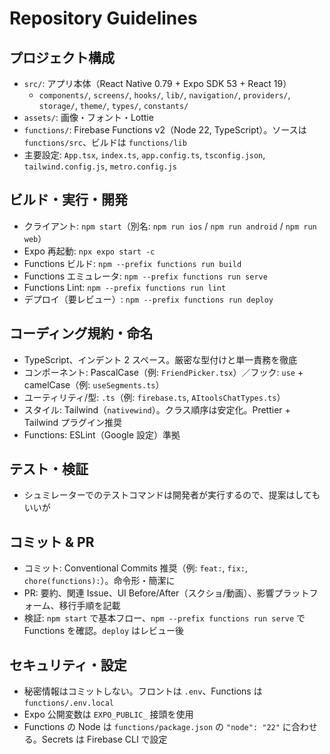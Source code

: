 # Repository Guidelines

## プロジェクト構成
- `src/`: アプリ本体（React Native 0.79 + Expo SDK 53 + React 19）
  - `components/`, `screens/`, `hooks/`, `lib/`, `navigation/`, `providers/`, `storage/`, `theme/`, `types/`, `constants/`
- `assets/`: 画像・フォント・Lottie
- `functions/`: Firebase Functions v2（Node 22, TypeScript）。ソースは `functions/src`、ビルドは `functions/lib`
- 主要設定: `App.tsx`, `index.ts`, `app.config.ts`, `tsconfig.json`, `tailwind.config.js`, `metro.config.js`

## ビルド・実行・開発
- クライアント: `npm start`（別名: `npm run ios` / `npm run android` / `npm run web`）
- Expo 再起動: `npx expo start -c`
- Functions ビルド: `npm --prefix functions run build`
- Functions エミュレータ: `npm --prefix functions run serve`
- Functions Lint: `npm --prefix functions run lint`
- デプロイ（要レビュー）: `npm --prefix functions run deploy`

## コーディング規約・命名
- TypeScript、インデント 2 スペース。厳密な型付けと単一責務を徹底
- コンポーネント: PascalCase（例: `FriendPicker.tsx`）／フック: `use` + camelCase（例: `useSegments.ts`）
- ユーティリティ/型: `.ts`（例: `firebase.ts`, `AItoolsChatTypes.ts`）
- スタイル: Tailwind（`nativewind`）。クラス順序は安定化。Prettier + Tailwind プラグイン推奨
- Functions: ESLint（Google 設定）準拠

## テスト・検証
- シュミレーターでのテストコマンドは開発者が実行するので、提案はしてもいいが

## コミット & PR
- コミット: Conventional Commits 推奨（例: `feat:`, `fix:`, `chore(functions):`）。命令形・簡潔に
- PR: 要約、関連 Issue、UI Before/After（スクショ/動画）、影響プラットフォーム、移行手順を記載
- 検証: `npm start` で基本フロー、`npm --prefix functions run serve` で Functions を確認。`deploy` はレビュー後

## セキュリティ・設定
- 秘密情報はコミットしない。フロントは `.env`、Functions は `functions/.env.local`
- Expo 公開変数は `EXPO_PUBLIC_` 接頭を使用
- Functions の Node は `functions/package.json` の `"node": "22"` に合わせる。Secrets は Firebase CLI で設定
